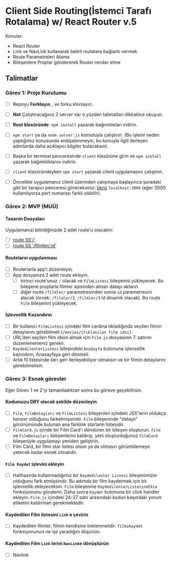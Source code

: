 # Client Side Routing(İstemci Tarafı Rotalama) w/ React Router v.5

Konular:

- React Router
- Link ve NavLink kullanarak belirli routelara bağlantı vermek
- Route Parametreleri Atama
- Bileşenlere Proplar göndererek Router render etme

## Talimatlar

### Görev 1: Proje Kurulumu

- [ ] Repoyu **Forklayın** , ve forku klonlayın.
- [ ] **Not** Çalıştıracağınız 2 server var o yüzden talimatları dikkatlice okuyun.
- [ ] **Root klasöründe**: `npm install` yazarak bağımlılıkları indirin.
- [ ] `npm start` ya da `node server.js` komutuyla çalıştırın. (Bu işlemi neden yaptığımız konusunda endişelenmeyin, bu konuyla ilgili ilerleyen adımlarda daha açıklayıcı bilgiler bulacaksın).
- [ ] Başka bir terminal penceresinde `client` klasörüne girin ve `npm install` yazarak bağımlılıklarını indirin.
- [ ] `client` klasöründeyken `npm start` yazarak client uygulamasını çalıştırın.

- [ ] Öncelikle uygulamanız client üzerinden çalışmaya başlayınca şuradaki gibi bir tarayıcı penceresi göreceksiniz: [bknz](./Assets/filmler-anasayfa.png) `localhost:3000` (eğer 3000 kullanılıyorsa port numarası farklı olabilir).

### Görev 2: MVP (MUÜ)

#### Tasarım Dosyaları

Uygulamanızı bitirdiğinizde 2 adet route'u olacaktır:

- [ ] [route SS'/'](./Assets/ilk-route.png)
- [ ] [route SS '/filmler/:id'](./Assets/ikinci-route.png)

#### Routeların uygulanması

- [ ] Routerlarla app'i düzenleyin.
- [ ] App dosyanıza 2 adet route ekleyin.
  - [ ] birinci route'unuz `/` olacak ve `FilmListesi` bileşenini yükleyecek. Bu bileşene proplarla filmler apisinden alınan datayı aktarın.
  - [ ] diğer route `/filmler/` parametresinden sonra `id` parametresini alacak (örnek: `/filmler/2`, `/filmler/3` id dinamik olacak). Bu route `Film` bileşenini yükleyecek.

#### İşlevsellik Kazandırın

- [ ] Bir kullanıcı `FilmListesi` içindeki film cardına tıkladığında seçilen filmin detaylarını görebilmeli {`/movies/{tıklanılan film idsi}`.
- [ ] URL'den seçilen film idsini almak için `Film.js` dosyasının 7. satırını düzenlenemeniz gerekir.
- [ ] `KaydedilenlerListesi` bileşindeki `AnaSayfa` butonuna işlevsellik kazındırın, Anasayfaya geri dönmeli.
- [ ] Artık fil listesinde ileri geri ilerleyebiliyor olmalısın ve bir filmin detaylarını görebilmelisin.

### Görev 3: Esnek görevler

Eğer Görev 1 ve 2'yi tamamladıktan sonra bu göreve geçebilirsin.

#### Kodumuzu DRY olacak şekilde düzenleyin

- [ ] `Film`, `FilmDetayları` ve `FilmListesi` bileşenleri içindeki JSX'lerin oldukça benzer olduğunu farketmişsindir. `Film` bileşeninde "detaylı" görünümünde bulunan ana farklılık starların listesidir.
- [ ] `FilmCard.js` içinde bir Film Card'ı döndüren bir bileşen oluşturun. `Film` ve `FilmDetayları` bileşenlerini kaldırıp, yeni oluşturduğunuz `FilmCard` bileşeniyle uygulamayı yeniden geliştirin.
- [ ] Film Card, bir filmi star listesi olsun ya da olmasın görüntülemeye yetecek kadar esnek olmalıdır.

#### `Film Kaydet` işlevini ekleyin

- [ ] Halihazırda kullanmadığımız bir `Kaydedilenler Listesi` bileşenimizin olduğunu fark etmişsindir. Bu adımda bir film kaydetmek için bir işlevsellik ekleyeceksin. `Film` bileşenine `KaydedilenlerListesineEkle` fonksiyonunu gönderin. Daha sonra `Kaydet` butonuna bir click handler ekleyin. `Film.js` içindeki 24-27 satır arasındaki kodun başındaki yorum etiketini kaldırman gerekmektedir.

#### Kaydedilen Film listesini `Link` e çevirin

- [ ] Kaydedilen filmler, filmin kendisine linklenmelidir. `filmiKaydet` fonksiyonunun ne işe yaradığını düşünün.

#### Kaydedilen Film `Link` lerini `NavLink`e dönüştürün

- [ ] Navlink
